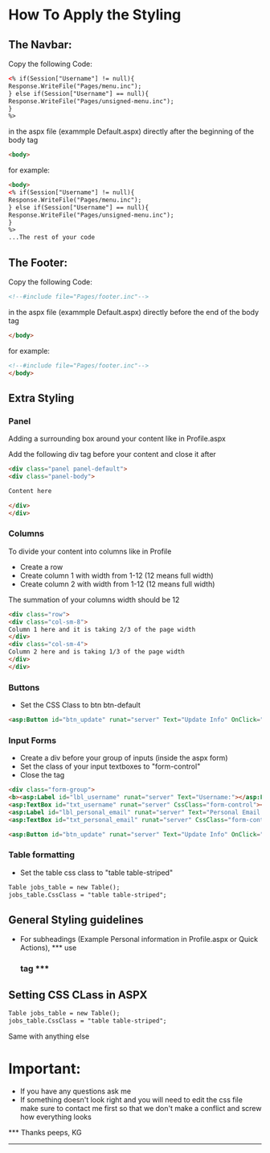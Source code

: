 # How To Apply the Styling


## The Navbar:

Copy the following Code:

```aspx
<% if(Session["Username"] != null){ 
Response.WriteFile("Pages/menu.inc");
} else if(Session["Username"] == null){
Response.WriteFile("Pages/unsigned-menu.inc");
}
%>

```

in the aspx file (exammple Default.aspx) directly after the beginning of the body tag

```html
<body>
```

for example:

```aspx
<body>
<% if(Session["Username"] != null){ 
Response.WriteFile("Pages/menu.inc");
} else if(Session["Username"] == null){
Response.WriteFile("Pages/unsigned-menu.inc");
}
%>
...The rest of your code
```

## The Footer:
Copy the following Code:

```html
<!--#include file="Pages/footer.inc"-->
```

in the aspx file (exammple Default.aspx) directly before the end of the body tag

```html
</body>
```

for example:

```html
<!--#include file="Pages/footer.inc"-->
</body>
```

## Extra Styling

### Panel

Adding a surrounding box around your content like in Profile.aspx

Add the following div tag before your content and close it after 

```html
<div class="panel panel-default"> 
<div class="panel-body"> 

Content here

</div>
</div>
```

### Columns

To divide your content into columns like in Profile

- Create a row
- Create column 1 with width from 1-12 (12 means full width)
- Create column 2 with width from 1-12 (12 means full width)

The summation of your columns width should be 12

```html
<div class="row">
<div class="col-sm-8">
Column 1 here and it is taking 2/3 of the page width
</div>
<div class="col-sm-4">
Column 2 here and is taking 1/3 of the page width
</div>
</div>
```

### Buttons
- Set the CSS Class to btn btn-default

```aspx
<asp:Button id="btn_update" runat="server" Text="Update Info" OnClick="updateInfo" CssClass="btn btn-default"></asp:Button><br />
```

### Input Forms

- Create a div before your group of inputs (inside the aspx form)
- Set the class of your input textboxes to "form-control"
- Close the tag

```aspx
<div class="form-group">
<b><asp:Label id="lbl_username" runat="server" Text="Username:"></asp:Label><br />
<asp:TextBox id="txt_username" runat="server" CssClass="form-control"></asp:TextBox><br/>
<asp:Label id="lbl_personal_email" runat="server" Text="Personal Email:"></asp:Label><br />
<asp:TextBox id="txt_personal_email" runat="server" CssClass="form-control"></asp:TextBox><br/>

<asp:Button id="btn_update" runat="server" Text="Update Info" OnClick="updateInfo" CssClass="btn btn-default"></asp:Button><br />
```


### Table formatting

- Set the table css class to "table table-striped"

```aspx
Table jobs_table = new Table();
jobs_table.CssClass = "table table-striped";
```

## General Styling guidelines

- For subheadings (Example Personal information in Profile.aspx or Quick Actions), *** use <h3> tag ***

## Setting CSS CLass in ASPX

```aspx
Table jobs_table = new Table();
jobs_table.CssClass = "table table-striped";
```

Same with anything else

# Important:
- If you have any questions ask me
- If something doesn't look right and you will need to edit the css file make sure to contact me first so that we don't make a conflict and screw how everything looks


*** Thanks peeps,
KG
***
